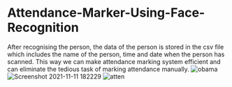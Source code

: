 # Attendance-Marker-Using-Face-Recognition
After recognising the person, the data of the person is stored in the csv file which includes the name of the person, time and date when the person has scanned. This way we can make attendance marking system efficient and can eliminate the tedious task of marking attendance manually.
![obama](https://user-images.githubusercontent.com/72735146/156887876-46de7399-a9b6-4fa6-b381-ad714609a12c.png)
![Screenshot 2021-11-11 182229](https://user-images.githubusercontent.com/72735146/156887882-f74fb92e-7425-4bdf-8980-dacac2b63bb8.png)
![atten](https://user-images.githubusercontent.com/72735146/156887886-1d19cd76-d54f-46a0-bd8e-7c12d8fe53ca.png)

